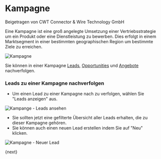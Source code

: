 # Kampagne
<span class="text-muted contributed-by">Beigetragen von CWT Connector & Wire Technology GmbH</span>

Eine Kampagne ist eine groß angelegte Umsetzung einer Vertriebsstrategie um ein Produkt oder eine Dienstleistung zu bewerben. Dies erfolgt in einem Marktsegment in einer bestimmten geographischen Region um bestimmte Ziele zu erreichen.

<img class="screenshot" alt="Kampagne" src="/docs/assets/img/crm/campaign.png">

Sie können in einer Kampagne [Leads](/docs/user/manual/de/CRM/lead.html), [Opportunities](/docs/user/manual/de/CRM/opportunity.html) und [Angebote](/docs/user/manual/de/selling/quotation.html) nachverfolgen.

### Leads zu einer Kampagne nachverfolgen

* Um einen Lead zu einer Kampagne nach zu verfolgen, wählen Sie "Leads anzeigen" aus.

<img class="screenshot" alt="Kampange - Leads ansehen" src="/docs/assets/img/crm/campaign-view-leads.png">

* Sie sollten jetzt eine gefilterte Übersicht aller Leads erhalten, die zu dieser Kampagne gehören.
* Sie können auch einen neuen Lead erstellen indem Sie auf "Neu" klicken.

<img class="screenshot" alt="Kampagne - Neuer Lead" src="/docs/assets/img/crm/campaign-new-lead.png">

{next}
